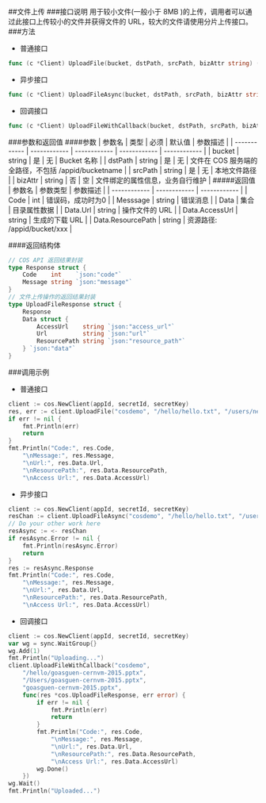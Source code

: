 ##文件上传
###接口说明
用于较小文件(一般小于 8MB )的上传，调用者可以通过此接口上传较小的文件并获得文件的 URL，较大的文件请使用分片上传接口。
###方法
- 普通接口

```go
func (c *Client) UploadFile(bucket, dstPath, srcPath, bizAttr string) (*UploadFileResponse, error)
```

- 异步接口

```go
func (c *Client) UploadFileAsync(bucket, dstPath, srcPath, bizAttr string) <-chan *UploadFileAsyncResponse
```

- 回调接口

```go
func (c *Client) UploadFileWithCallback(bucket, dstPath, srcPath, bizAttr string, callback func(*UploadFileResponse, error))
```

###参数和返回值
####参数
| 参数名  | 类型  | 必须  | 默认值  | 参数描述  |
| ------------ | ------------ | ------------ | ------------ | ------------ |
| bucket  | string  | 是  | 无  | Bucket 名称  |
| dstPath  | string  | 是  | 无  | 文件在 COS 服务端的全路径，不包括 /appid/bucketname  |
| srcPath  | string  | 是  | 无  | 本地文件路径  |
| bizAttr  | string  | 否  | 空  | 文件绑定的属性信息，业务自行维护  |
#####返回值
| 参数名  | 参数类型  | 参数描述  |
| ------------ | ------------ | ------------ |
| Code  | int  | 错误码，成功时为0   |
| Messsage  | string  | 错误消息  |
| Data  | 集合  | 目录属性数据  |
| Data.Url  | string  | 操作文件的 URL  |
| Data.AccessUrl  | string  | 生成的下载 URL  |
| Data.ResourcePath  | string  | 资源路径: /appid/bucket/xxx  |

####返回结构体

```go
// COS API 返回结果封装
type Response struct {
	Code    int    `json:"code"`
	Message string `json:"message"`
}
// 文件上传操作的返回结果封装
type UploadFileResponse struct {
	Response
	Data struct {
		AccessUrl    string `json:"access_url"`
		Url          string `json:"url"`
		ResourcePath string `json:"resource_path"`
	} `json:"data"`
}
```

###调用示例
- 普通接口

```go
client := cos.NewClient(appId, secretId, secretKey)
res, err := client.UploadFile("cosdemo", "/hello/hello.txt", "/users/new.txt", "file attr")
if err != nil {
    fmt.Println(err)
    return
}
fmt.Println("Code:", res.Code,
    "\nMessage:", res.Message,
    "\nUrl:", res.Data.Url,
    "\nResourcePath:", res.Data.ResourcePath,
    "\nAccess Url:", res.Data.AccessUrl)
```

- 异步接口

```go
client := cos.NewClient(appId, secretId, secretKey)
resChan := client.UploadFileAsync("cosdemo", "/hello/hello.txt", "/users/new.txt", "file attr")
// Do your other work here
resAsync := <- resChan
if resAsync.Error != nil {
    fmt.Println(resAsync.Error)
    return
}
res := resAsync.Response
fmt.Println("Code:", res.Code,
    "\nMessage:", res.Message,
    "\nUrl:", res.Data.Url,
    "\nResourcePath:", res.Data.ResourcePath,
    "\nAccess Url:", res.Data.AccessUrl)
```

- 回调接口

```go
client := cos.NewClient(appId, secretId, secretKey)
var wg = sync.WaitGroup{}
wg.Add(1)
fmt.Println("Uploading...")
client.UploadFileWithCallback("cosdemo",
    "/hello/goasguen-cernvm-2015.pptx",
    "/Users/goasguen-cernvm-2015.pptx",
    "goasguen-cernvm-2015.pptx",
    func(res *cos.UploadFileResponse, err error) {
        if err != nil {
            fmt.Println(err)
            return
        }
        fmt.Println("Code:", res.Code,
            "\nMessage:", res.Message,
            "\nUrl:", res.Data.Url,
            "\nResourcePath:", res.Data.ResourcePath,
            "\nAccess Url:", res.Data.AccessUrl)
        wg.Done()
    })
wg.Wait()
fmt.Println("Uploaded...")
```
